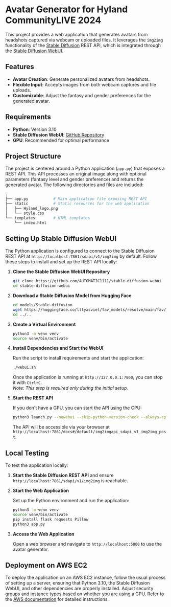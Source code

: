 # Avatar Generator for Hyland CommunityLIVE 2024

This project provides a web application that generates avatars from headshots captured via webcam or uploaded files. It leverages the `img2img` functionality of the [Stable Diffusion](https://stability.ai) REST API, which is integrated through the [Stable Diffusion WebUI](https://github.com/AUTOMATIC1111/stable-diffusion-webui).

## Features

- **Avatar Creation**: Generate personalized avatars from headshots.
- **Flexible Input**: Accepts images from both webcam captures and file uploads.
- **Customizable**: Adjust the fantasy and gender preferences for the generated avatar.

## Requirements

- **Python**: Version 3.10
- **Stable Diffusion WebUI**: [GitHub Repository](https://github.com/AUTOMATIC1111/stable-diffusion-webui)
- **GPU**: Recommended for optimal performance

## Project Structure

The project is centered around a Python application (`app.py`) that exposes a REST API. This API processes an original image along with optional parameters (fantasy level and gender preference) and returns the generated avatar. The following directories and files are included:

```bash
.
├── app.py           # Main application file exposing REST API
├── static           # Static resources for the web application
│   ├── Hyland_logo.png
│   └── style.css
└── templates        # HTML templates
    └── index.html
```

## Setting Up Stable Diffusion WebUI

The Python application is configured to connect to the Stable Diffusion REST API at `http://localhost:7861/sdapi/v1/img2img` by default. Follow these steps to install and set up the REST API locally:

1. **Clone the Stable Diffusion WebUI Repository**

   ```bash
   git clone https://github.com/AUTOMATIC1111/stable-diffusion-webui
   cd stable-diffusion-webui
   ```

2. **Download a Stable Diffusion Model from Hugging Face**

   ```bash
   cd models/Stable-diffusion
   wget https://huggingface.co/lllyasviel/fav_models/resolve/main/fav/realisticVisionV51_v51VAE.safetensors
   cd ../..
   ```

3. **Create a Virtual Environment**

   ```bash
   python3 -m venv venv
   source venv/bin/activate
   ```

4. **Install Dependencies and Start the WebUI**

   Run the script to install requirements and start the application:

   ```bash
   ./webui.sh
   ```

   Once the application is running at `http://127.0.0.1:7860`, you can stop it with `Ctrl+C`.  
   _Note: This step is required only during the initial setup._

5. **Start the REST API**

   If you don't have a GPU, you can start the API using the CPU:

   ```bash
   python3 launch.py --nowebui --skip-python-version-check --always-cpu --skip-torch-cuda-test
   ```

   The API will be accessible via your browser at `http://localhost:7861/docs#/default/img2imgapi_sdapi_v1_img2img_post`.

## Local Testing

To test the application locally:

1. **Start the Stable Diffusion REST API** and ensure `http://localhost:7861/sdapi/v1/img2img` is reachable.

2. **Start the Web Application**

   Set up the Python environment and run the application:

   ```bash
   python3 -m venv venv
   source venv/bin/activate
   pip install flask requests Pillow
   python3 app.py
   ```

3. **Access the Web Application**

   Open a web browser and navigate to `http://localhost:5000` to use the avatar generator.

## Deployment on AWS EC2

To deploy the application on an AWS EC2 instance, follow the usual process of setting up a server, ensuring that Python 3.10, the Stable Diffusion WebUI, and other dependencies are properly installed. Adjust security groups and instance types based on whether you are using a GPU. Refer to the [AWS documentation](https://docs.aws.amazon.com/ec2/index.html) for detailed instructions.